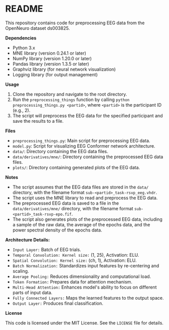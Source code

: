 README
=======

This repository contains code for preprocessing EEG data from the OpenNeuro dataset ds003825.

**Dependencies**

- Python 3.x
- MNE library (version 0.24.1 or later)
- NumPy library (version 1.20.0 or later)
- Pandas library (version 1.3.5 or later)
- Graphviz library (for neural network visualization)
- Logging library (for output management)

**Usage**

1. Clone the repository and navigate to the root directory.
2. Run the `preprocessing_things` function by calling `python preprocessing_things.py <partid>`, where `<partid>` is the participant ID (e.g., 2).
3. The script will preprocess the EEG data for the specified participant and save the results to a file.

**Files**

* `preprocessing_things.py`: Main script for preprocessing EEG data.
* `model.py`: Script for visualizing EEG Conformer network architecture.
* `data/`: Directory containing the EEG data files.
* `data/derivatives/mne/`: Directory containing the preprocessed EEG data files.
* `plots/`: Directory containing generated plots of the EEG data.

**Notes**

* The script assumes that the EEG data files are stored in the `data/` directory, with the filename format `sub-<partid>_task-rsvp_eeg.vhdr`.
* The script uses the MNE library to read and preprocess the EEG data.
* The preprocessed EEG data is saved to a file in the `data/derivatives/mne/` directory, with the filename format `sub-<partid>_task-rsvp-epo.fif`.
* The script also generates plots of the preprocessed EEG data, including a sample of the raw data, the average of the epochs data, and the power spectral density of the epochs data.

**Architecture Details:**

* `Input Layer:` Batch of EEG trials.
* `Temporal Convolution: Kernel size:` (1, 25), Activation: ELU.
* `Spatial Convolution: Kernel size:` (ch, 1), Activation: ELU.
* `Batch Normalization:` Standardizes input features by re-centering and scaling.
* `Average Pooling:` Reduces dimensionality and computational load.
* `Token Formation:` Prepares data for attention mechanism.
* `Multi-Head Attention:` Enhances model's ability to focus on different parts of input data.
* `Fully Connected Layers:` Maps the learned features to the output space.
* `Output Layer:` Produces final classification.

**License**

This code is licensed under the MIT License. See the `LICENSE` file for details.
